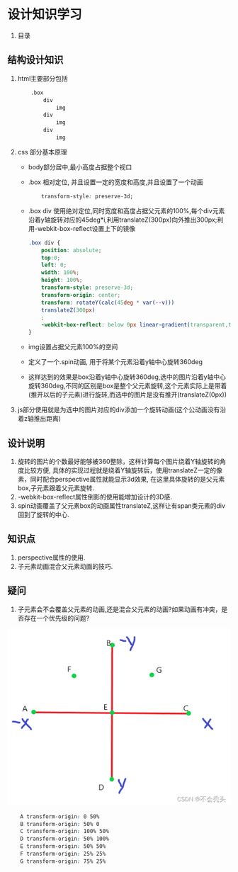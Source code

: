 # 设计知识学习

1. 目录

## 结构设计知识

1. html主要部分包括

    ```html
        .box 
            div
                img
            div
                img
            div
                img
    ```

2. css 部分基本原理
    - body部分居中,最小高度占据整个视口
    - .box 相对定位, 并且设置一定的宽度和高度,并且设置了一个动画

        ```css
            transform-style: preserve-3d;
        ```

    - .box div 使用绝对定位,同时宽度和高度占据父元素的100%,每个div元素沿着y轴旋转对应的45deg*i,利用translateZ(300px)向外推出300px;利用-webkit-box-reflect设置上下的镜像

        ```css
        .box div {
            position: absolute;
            top:0;
            left: 0;
            width: 100%;
            height: 100%;
            transform-style: preserve-3d;
            transform-origin: center;
            transform: rotateY(calc(45deg * var(--v)))
            translateZ(300px)
            ;
            -webkit-box-reflect: below 0px linear-gradient(transparent,transparent,#0004);
        }
        ```

    - img设置占据父元素100%的空间
    - 定义了一个.spin动画, 用于将某个元素沿着y轴中心旋转360deg
    - 这样达到的效果是box沿着y轴中心旋转360deg,选中的图片沿着y轴中心旋转360deg,不同的区别是box是整个父元素旋转,这个元素实际上是带着(推开以后的子元素)进行旋转,而选中的图片是没有推开(translateZ(0px))

3. js部分使用就是为选中的图片对应的div添加一个旋转动画(这个公动画没有沿着z轴推出距离)

##  设计说明

1. 旋转的图片的个数最好能够被360整除，这样计算每个图片绕着Y轴旋转的角度比较方便,
   具体的实现过程就是绕着Y轴旋转后，使用translateZ一定的像素，同时配合perspective属性就能显示3d效果,
   在这里具体旋转的是父元素box,子元素跟着父元素旋转.  
2. -webkit-box-reflect属性倒影的使用能增加设计的3D感.  
3. spin动画覆盖了父元素box的动画属性translateZ,这样让有span类元素的div回到了旋转的中心.  

##  知识点

1. perspective属性的使用.
2. 子元素动画混合父元素动画的技巧.

##  疑问

1. 子元素会不会覆盖父元素的动画,还是混合父元素的动画?如果动画有冲突，是否存在一个优先级的问题?  

![alt text](transform-origin.png)

```css
    A transform-origin: 0 50%
    B transform-origin: 50% 0
    C transform-origin: 100% 50%
    D transform-origin: 50% 100%
    E transform-origin: 50% 50%
    F transform-origin: 25% 25%
    G transform-origin: 75% 25%
```